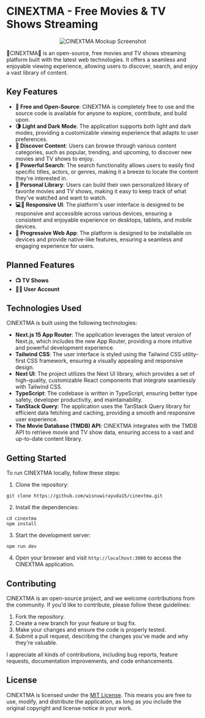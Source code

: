 # CINEXTMA - Free Movies & TV Shows Streaming

<div style="text-align:center">

![CINEXTMA Mockup Screenshot](https://raw.githubusercontent.com/wisnuwirayuda15/cinextma/refs/heads/master/src/public/img/mockup.png)

</div>

🍿CINEXTMA🍿 is an open-source, free movies and TV shows streaming platform built with the latest web technologies. It offers a seamless and enjoyable viewing experience, allowing users to discover, search, and enjoy a vast library of content.

## Key Features

- **💸 Free and Open-Source**: CINEXTMA is completely free to use and the source code is available for anyone to explore, contribute, and build upon.
- **🌗 Light and Dark Mode**: The application supports both light and dark modes, providing a customizable viewing experience that adapts to user preferences.
- **🧭 Discover Content**: Users can browse through various content categories, such as popular, trending, and upcoming, to discover new movies and TV shows to enjoy.
- **🔎 Powerful Search**: The search functionality allows users to easily find specific titles, actors, or genres, making it a breeze to locate the content they're interested in.
- **📂 Personal Library**: Users can build their own personalized library of favorite movies and TV shows, making it easy to keep track of what they've watched and want to watch.
- **💻📱 Responsive UI**: The platform's user interface is designed to be responsive and accessible across various devices, ensuring a consistent and enjoyable experience on desktops, tablets, and mobile devices.
- **📲 Progressive Web App**: The platform is designed to be installable on devices and provide native-like features, ensuring a seamless and engaging experience for users.

## Planned Features

- **📺 TV Shows**
- **🙍‍♂️ User Account**

## Technologies Used

CINEXTMA is built using the following technologies:

- **Next.js 15 App Router**: The application leverages the latest version of Next.js, which includes the new App Router, providing a more intuitive and powerful development experience.
- **Tailwind CSS**: The user interface is styled using the Tailwind CSS utility-first CSS framework, ensuring a visually appealing and responsive design.
- **Next UI**: The project utilizes the Next UI library, which provides a set of high-quality, customizable React components that integrate seamlessly with Tailwind CSS.
- **TypeScript**: The codebase is written in TypeScript, ensuring better type safety, developer productivity, and maintainability.
- **TanStack Query**: The application uses the TanStack Query library for efficient data fetching and caching, providing a smooth and responsive user experience.
- **The Movie Database (TMDB) API**: CINEXTMA integrates with the TMDB API to retrieve movie and TV show data, ensuring access to a vast and up-to-date content library.

## Getting Started

To run CINEXTMA locally, follow these steps:

1. Clone the repository:

```
git clone https://github.com/wisnuwirayuda15/cinextma.git
```

2. Install the dependencies:

```
cd cinextma
npm install
```

3. Start the development server:

```
npm run dev
```

4. Open your browser and visit `http://localhost:3000` to access the CINEXTMA application.

## Contributing

CINEXTMA is an open-source project, and we welcome contributions from the community. If you'd like to contribute, please follow these guidelines:

1. Fork the repository.
2. Create a new branch for your feature or bug fix.
3. Make your changes and ensure the code is properly tested.
4. Submit a pull request, describing the changes you've made and why they're valuable.

I appreciate all kinds of contributions, including bug reports, feature requests, documentation improvements, and code enhancements.

## License

CINEXTMA is licensed under the [MIT License](LICENSE). This means you are free to use, modify, and distribute the application, as long as you include the original copyright and license notice in your work.
